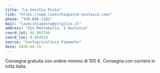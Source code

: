 ```yaml
---
title: "La Vecchia Posta"
link: "https://www.lavecchiaposta-avolasca.com/"
phone: "349.686.1101"
mail: "lavecchiaposta@virgilio.it"
address: "Via Montebello, 2 Avolasca"
coord_lat: 44.803766
coord_lon: 8.964938
source: "Confagricoltura Piemonte"
date: 2020-04-15
---
```


Consegna gratuita con ordine minimo di 100 €.
Consegna con corriere in tutta italia.